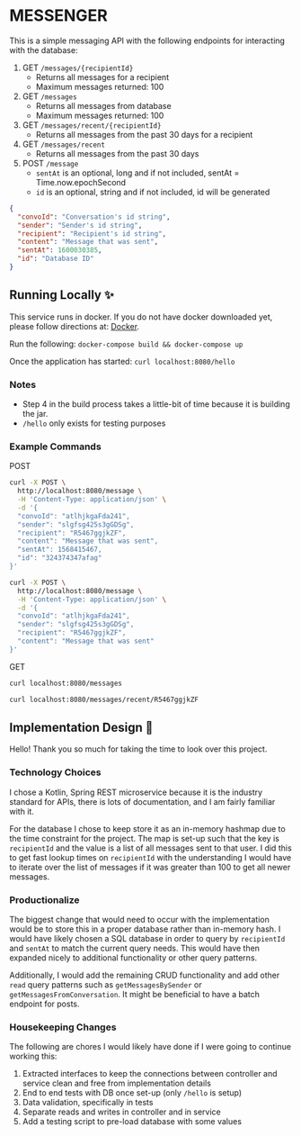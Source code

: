 # MESSENGER

This is a simple messaging API with the following endpoints for interacting with the database:
1. GET `/messages/{recipientId}`
    * Returns all messages for a recipient
    * Maximum messages returned: 100
1.  GET `/messages`
    * Returns all messages from database
    * Maximum messages returned: 100  
1. GET `/messages/recent/{recipientId}`
    * Returns all messages from the past 30 days for a recipient
1.  GET `/messages/recent`
    * Returns all messages from the past 30 days    
1. POST `/message` 
    * `sentAt` is an optional, long and if not included, sentAt = Time.now.epochSecond
    * `id` is an optional, string and if not included, id will be generated
```json
{
  "convoId": "Conversation's id string",
  "sender": "Sender's id string", 
  "recipient": "Recipient's id string", 
  "content": "Message that was sent", 
  "sentAt": 1600030385,
  "id": "Database ID"
}        
```

## Running Locally :sparkles:
This service runs in docker. If you do not have docker downloaded yet, please follow directions at:
[Docker](https://docs.docker.com/get-docker/).

Run the following:
`docker-compose build && docker-compose up`

Once the application has started:
`curl localhost:8080/hello`

### Notes
* Step 4 in the build process takes a little-bit of time because it is building the jar.
* `/hello` only exists for testing purposes

### Example Commands
POST
```bash
curl -X POST \
  http://localhost:8080/message \
  -H 'Content-Type: application/json' \
  -d '{
  "convoId": "atlhjkgaFda241",
  "sender": "slgfsg425s3gGDSg", 
  "recipient": "R5467ggjkZF", 
  "content": "Message that was sent", 
  "sentAt": 1568415467,
  "id": "324374347afag" 
}'
```

```bash
curl -X POST \
  http://localhost:8080/message \
  -H 'Content-Type: application/json' \
  -d '{
  "convoId": "atlhjkgaFda241",
  "sender": "slgfsg425s3gGDSg", 
  "recipient": "R5467ggjkZF", 
  "content": "Message that was sent"
}'
```

GET
```bash
curl localhost:8080/messages
```

```bash
curl localhost:8080/messages/recent/R5467ggjkZF
```



## Implementation Design :tada:

Hello! Thank you so much for taking the time to look over this project. 

### Technology Choices
I chose a Kotlin, Spring REST microservice because it is the industry standard for APIs, there is lots of documentation, 
and I am fairly familiar with it.

For the database I chose to keep store it as an in-memory hashmap due to the time constraint for the project. 
The map is set-up such that the key is `recipientId` and the value is a list of all messages sent to that user.  I did 
this to get fast lookup times on `recipientId` 
with the understanding I would have to iterate over the list of messages if it was greater than 100 
to get all newer messages.

### Productionalize 
The biggest change that would need to occur with the implementation would be to store this in a proper database 
rather than in-memory hash. I would have likely chosen a SQL database in order to query by `recipientId` and `sentAt` 
to match the current query needs. This would have then expanded nicely to additional functionality or other query patterns.

Additionally, I would add the remaining CRUD functionality and add other `read` query patterns such as 
`getMessagesBySender` or `getMessagesFromConversation`. It might be beneficial to have a batch endpoint for posts. 

### Housekeeping Changes
The following are chores I would likely have done if I were going to continue working this:
1. Extracted interfaces to keep the connections between controller and service clean and free from implementation details
2. End to end tests with DB once set-up (only `/hello` is setup)
3. Data validation, specifically in tests
4. Separate reads and writes in controller and in service
5. Add a testing script to pre-load database with some values
